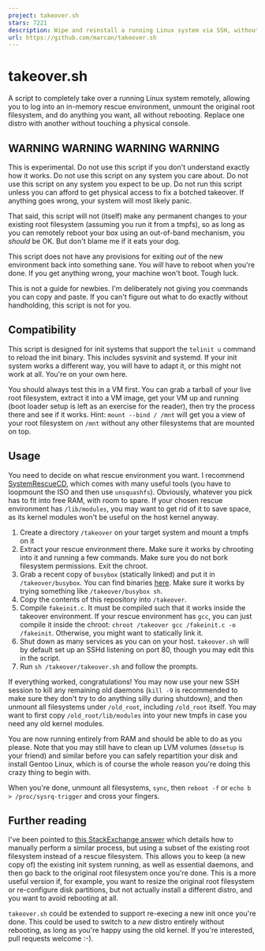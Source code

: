```yaml
---
project: takeover.sh
stars: 7221
description: Wipe and reinstall a running Linux system via SSH, without rebooting. You know you want to.
url: https://github.com/marcan/takeover.sh
---
```


# takeover.sh

A script to completely take over a running Linux system remotely, allowing you
to log into an in-memory rescue environment, unmount the original root
filesystem, and do anything you want, all without rebooting. Replace one distro
with another without touching a physical console.

## WARNING WARNING WARNING WARNING

This is experimental. Do not use this script if you don't understand exactly
how it works. Do not use this script on any system you care about. Do not use
this script on any system you expect to be up. Do not run this script unless
you can afford to get physical access to fix a botched takeover. If anything
goes wrong, your system will most likely panic.

That said, this script will not (itself) make any permanent changes to your
existing root filesystem (assuming you run it from a tmpfs), so as long as you
can remotely reboot your box using an out-of-band mechanism, you *should* be OK.
But don't blame me if it eats your dog.

This script does not have any provisions for exiting *out* of the new
environment back into something sane. You *will* have to reboot when you're
done. If you get anything wrong, your machine won't boot. Tough luck.

This is not a guide for newbies. I'm deliberately not giving you commands you
can copy and paste. If you can't figure out what to do exactly without
handholding, this script is not for you.

## Compatibility

This script is designed for init systems that support the `telinit u` command to
reload the init binary. This includes sysvinit and systemd. If your init system
works a different way, you will have to adapt it, or this might not work at
all. You're on your own here.

You should always test this in a VM first. You can grab a tarball of your live
root filesystem, extract it into a VM image, get your VM up and running (boot
loader setup is left as an exercise for the reader), then try the process there
and see if it works. Hint: `mount --bind / /mnt` will get you a view of your
root filesystem on `/mnt` without any other filesystems that are mounted on top.

## Usage

You need to decide on what rescue environment you want. I recommend
[SystemRescueCD](https://www.system-rescue-cd.org/), which comes with many
useful tools (you have to loopmount the ISO and then use `unsquashfs`).
Obviously, whatever you pick has to fit into free RAM, with room to spare. If
your chosen rescue environment has `/lib/modules`, you may want to get rid of
it to save space, as its kernel modules won't be useful on the host kernel
anyway.

1. Create a directory `/takeover` on your target system and mount a tmpfs on it
2. Extract your rescue environment there. Make sure it works by chrooting into
   it and running a few commands. Make sure you do not bork filesystem
   permissions. Exit the chroot.
3. Grab a recent copy of `busybox` (statically linked) and put it in
   `/takeover/busybox`. You can find binaries
   [here](https://www.busybox.net/downloads/binaries/1.26.2-defconfig-multiarch/).
   Make sure it works by trying something like `/takeover/busybox sh`.
4. Copy the contents of this repository into `/takeover`.
5. Compile `fakeinit.c`. It must be compiled such that it works inside the
   takeover environment. If your rescue environment has `gcc`, you can just
   compile it inside the chroot: `chroot /takeover gcc /fakeinit.c -o /fakeinit`.
   Otherwise, you might want to statically link it.
6. Shut down as many services as you can on your host. `takeover.sh` will by
   default set up an SSHd listening on port 80, though you may edit this in
   the script.
7. Run `sh /takeover/takeover.sh` and follow the prompts.

If everything worked, congratulations! You may now use your new SSH session
to kill any remaining old daemons (`kill -9` is recommended to make sure they
don't try to do anything silly during shutdown), and then unmount all
filesystems under `/old_root`, including `/old_root` itself. You may want to
first copy `/old_root/lib/modules` into your new tmpfs in case you need any old
kernel modules.

You are now running entirely from RAM and should be able to do as you please.
Note that you may still have to clean up LVM volumes (`dmsetup` is your friend)
and similar before you can safely repartition your disk and install Gentoo
Linux, which is of course the whole reason you're doing this crazy thing to
begin with. 

When you're done, unmount all filesystems, `sync`, then `reboot -f` or `echo b >
/proc/sysrq-trigger` and cross your fingers.

## Further reading

I've been pointed to
[this StackExchange answer](http://unix.stackexchange.com/questions/226872/how-to-shrink-root-filesystem-without-booting-a-livecd/227318#227318)
which details how to manually perform a similar process, but using a subset of
the existing root filesystem instead of a rescue filesystem. This allows you
to keep (a new copy of) the existing init system running, as well as essential
daemons, and then go back to the original root filesystem once you're done. This
is a more useful version if, for example, you want to resize the original root
filesystem or re-configure disk partitions, but not actually install a different
distro, and you want to avoid rebooting at all.

`takeover.sh` could be extended to support re-execing a new init once you're
done. This could be used to switch to a *new* distro entirely without
rebooting, as long as you're happy using the old kernel. If you're interested,
pull requests welcome :-).

